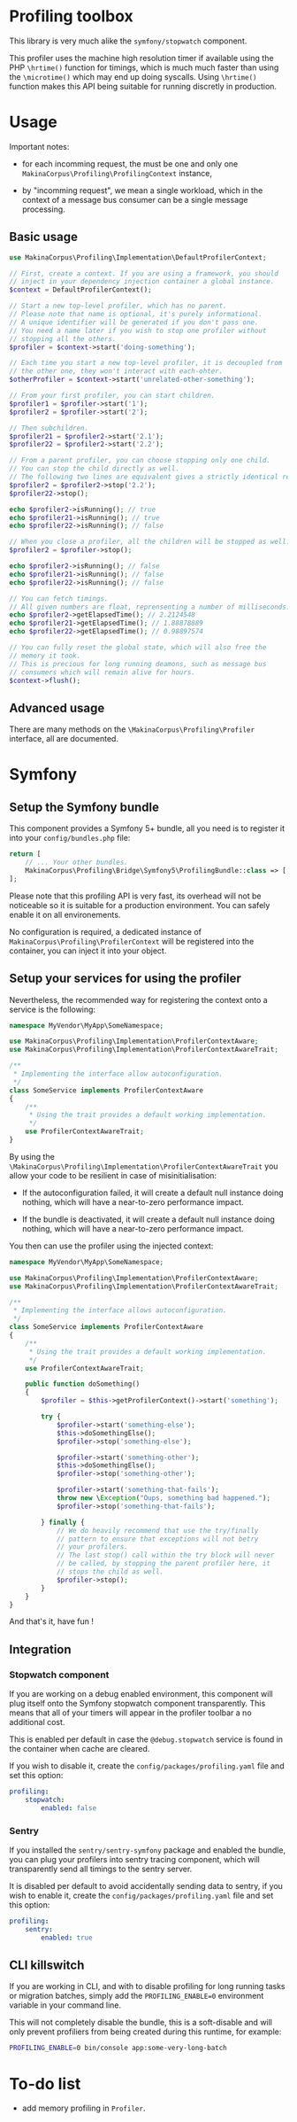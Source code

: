 # Profiling toolbox

This library is very much alike the `symfony/stopwatch` component.

This profiler uses the machine high resolution timer if available using the PHP
`\hrtime()` function for timings, which is much much faster than using the
`\microtime()` which may end up doing syscalls. Using `\hrtime()` function
makes this API being suitable for running discretly in production.

# Usage

Important notes:

 - for each incomming request, the must be one and only one
   `MakinaCorpus\Profiling\ProfilingContext` instance,

 - by "incomming request", we mean a single workload, which in the context of
   a message bus consumer can be a single message processing.

## Basic usage

```php
use MakinaCorpus\Profiling\Implementation\DefaultProfilerContext;

// First, create a context. If you are using a framework, you should
// inject in your dependency injection container a global instance.
$context = DefaultProfilerContext();

// Start a new top-level profiler, which has no parent.
// Please note that name is optional, it's purely informational.
// A unique identifier will be generated if you don't pass one.
// You need a name later if you wish to stop one profiler without
// stopping all the others.
$profiler = $context->start('doing-something');

// Each time you start a new top-level profiler, it is decoupled from
// the other one, they won't interact with each-ohter.
$otherProfiler = $context->start('unrelated-other-something');

// From your first profiler, you can start children.
$profiler1 = $profiler->start('1');
$profiler2 = $profiler->start('2');

// Then subchildren.
$profiler21 = $profiler2->start('2.1');
$profiler22 = $profiler2->start('2.2');

// From a parent profiler, you can choose stopping only one child.
// You can stop the child directly as well.
// The following two lines are equivalent gives a strictly identical result.
$profiler2 = $profiler2->stop('2.2');
$profiler22->stop();

echo $profiler2->isRunning(); // true
echo $profiler21->isRunning(); // true
echo $profiler22->isRunning(); // false

// When you close a profiler, all the children will be stopped as well.
$profiler2 = $profiler->stop();

echo $profiler2->isRunning(); // false
echo $profiler21->isRunning(); // false
echo $profiler22->isRunning(); // false

// You can fetch timings.
// All given numbers are float, reprensenting a number of milliseconds.
echo $profiler2->getElapsedTime(); // 2.2124548
echo $profiler21->getElapsedTime(); // 1.88878889
echo $profiler22->getElapsedTime(); // 0.98897574

// You can fully reset the global state, which will also free the
// memory it took.
// This is precious for long running deamons, such as message bus
// consumers which will remain alive for hours.
$context->flush();
```

## Advanced usage

There are many methods on the `\MakinaCorpus\Profiling\Profiler` interface, all are documented.

# Symfony

## Setup the Symfony bundle

This component provides a Symfony 5+ bundle, all you need is to register it
into your `config/bundles.php` file:

```php
return [
    // ... Your other bundles.
    MakinaCorpus\Profiling\Bridge\Symfony5\ProfilingBundle::class => ['all' => true],
];
```

Please note that this profiling API is very fast, its overhead will not be
noticeable so it is suitable for a production environment. You can safely
enable it on all environements.

No configuration is required, a dedicated instance of `MakinaCorpus\Profiling\ProfilerContext`
will be registered into the container, you can inject it into your object.

## Setup your services for using the profiler

Nevertheless, the recommended way for registering the context onto a service
is the following:

```php
namespace MyVendor\MyApp\SomeNamespace;

use MakinaCorpus\Profiling\Implementation\ProfilerContextAware;
use MakinaCorpus\Profiling\Implementation\ProfilerContextAwareTrait;

/**
 * Implementing the interface allow autoconfiguration.
 */
class SomeService implements ProfilerContextAware
{
    /**
     * Using the trait provides a default working implementation.
     */
    use ProfilerContextAwareTrait;
}
```

By using the `\MakinaCorpus\Profiling\Implementation\ProfilerContextAwareTrait`
you allow your code to be resilient in case of misinitialisation:

 - If the autoconfiguration failed, it will create a default null instance doing
   nothing, which will have a near-to-zero performance impact.

 - If the bundle is deactivated, it will create a default null instance doing
   nothing, which will have a near-to-zero performance impact.

You then can use the profiler using the injected context:

```php
namespace MyVendor\MyApp\SomeNamespace;

use MakinaCorpus\Profiling\Implementation\ProfilerContextAware;
use MakinaCorpus\Profiling\Implementation\ProfilerContextAwareTrait;

/**
 * Implementing the interface allows autoconfiguration.
 */
class SomeService implements ProfilerContextAware
{
    /**
     * Using the trait provides a default working implementation.
     */
    use ProfilerContextAwareTrait;

    public function doSomething()
    {
        $profiler = $this->getProfilerContext()->start('something');

        try {
            $profiler->start('something-else');
            $this->doSomethingElse();
            $profiler->stop('something-else');

            $profiler->start('something-other');
            $this->doSomethingElse();
            $profiler->stop('something-other');

            $profiler->start('something-that-fails');
            throw new \Exception("Oups, something bad happened.");
            $profiler->stop('something-that-fails');

        } finally {
            // We do heavily recommend that use the try/finally
            // pattern to ensure that exceptions will not betry
            // your profilers.
            // The last stop() call within the try block will never
            // be called, by stopping the parent profiler here, it
            // stops the child as well.
            $profiler->stop();
        }
    }
}
```

And that's it, have fun !

## Integration

### Stopwatch component

If you are working on a debug enabled environment, this component will plug
itself onto the Symfony stopwatch component transparently. This means that all
of your timers will appear in the profiler toolbar a no additional cost.

This is enabled per default in case the `@debug.stopwatch` service is found in
the container when cache are cleared.

If you wish to disable it, create the `config/packages/profiling.yaml` file
and set this option:

```yaml
profiling:
    stopwatch:
        enabled: false
```


### Sentry

If you installed the `sentry/sentry-symfony` package and enabled the bundle,
you can plug your profilers into sentry tracing component, which will transparently
send all timings to the sentry server.

It is disabled per default to avoid accidentally sending data to sentry, if you
wish to enable it, create the `config/packages/profiling.yaml` file
and set this option:

```yaml
profiling:
    sentry:
        enabled: true
```

## CLI killswitch

If you are working in CLI, and with to disable profiling for long running tasks
or migration batches, simply add the `PROFILING_ENABLE=0` environment variable
in your command line.

This will not completely disable the bundle, this is a soft-disable and will only
prevent profiliers from being created during this runtime, for example:

```sh
PROFILING_ENABLE=0 bin/console app:some-very-long-batch
```

# To-do list

- add memory profiling in `Profiler`.

